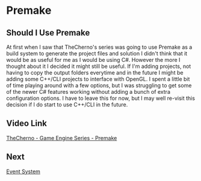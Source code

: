 # Premake

## Should I Use Premake

At first when I saw that TheCherno's series was going to use Premake as a build system to generate the project files and solution I didn't think that it would be as useful for me as I would be using C#. However the more I thought about it I decided it might still be useful. If I'm adding projects, not having to copy the output folders everytime and in the future I might be adding some C++/CLI projects to interface with OpenGL. 
I spent a little bit of time playing around with a few options, but I was struggling to get some of the newer C# features working without adding a bunch of extra configuration options. I have to leave this for now, but I may well re-visit this decision if I do start to use C++/CLI in the future.

## Video Link

[TheCherno - Game Engine Series - Premake](https://www.youtube.com/watch?v=sULV3aB2qeU&list=PLlrATfBNZ98dC-V-N3m0Go4deliWHPFwT&index=7&ab_channel=TheCherno)

## Next
[Event System](https://github.com/ChrisVicary/Snowflake/blob/main/Documentation/Blog/06-EventSystem.md)

